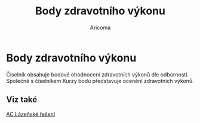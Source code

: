 ﻿---
    title: "Body zdravotního výkonu"
    author: Aricoma
    ms.date: 04/30/2018
    ms.topic: article
    ms.prod: dynamics-nav-2017
    ms.contentlocale: cs-cz
    ms.lasthandoff: 04/30/2018
---

# Body zdravotního výkonu

Číselník obsahuje bodové ohodnocení zdravotních výkonů dle odborností. Společně s číselníkem Kurzy bodu představuje ocenění zdravotních výkonů. 


## <a name="see-also"></a>Viz také
[AC Lázeňské řešení](ac-spa-solution.md)